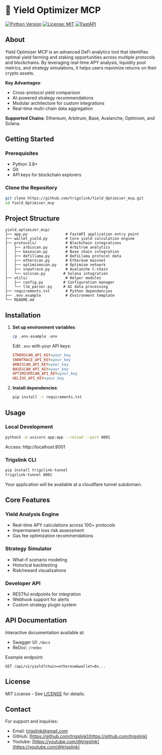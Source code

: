 # 🚀 Yield Optimizer MCP

[![Python Version](https://img.shields.io/badge/python-3.8%2B-blue)](https://www.python.org/)
[![License: MIT](https://img.shields.io/badge/License-MIT-yellow.svg)](https://opensource.org/licenses/MIT)
[![FastAPI](https://img.shields.io/badge/FastAPI-005571?logo=fastapi)](https://fastapi.tiangolo.com/)

##  About

Yield Optimizer MCP is an advanced DeFi analytics tool that identifies optimal yield farming and staking opportunities across multiple protocols and blockchains. By leveraging real-time APY analysis, liquidity pool metrics, and strategy simulations, it helps users maximize returns on their crypto assets.

**Key Advantages**:
-  Cross-protocol yield comparison
-  AI-powered strategy recommendations
-  Modular architecture for custom integrations
-  Real-time multi-chain data aggregation

**Supported Chains**: Ethereum, Arbitrum, Base, Avalanche, Optimism, and Solana.

##  Getting Started

### Prerequisites
- Python 3.8+
- Git
- API keys for blockchain explorers

### Clone the Repository
```bash
git clone https://github.com/trigslink/Yield_Optimiser_mcp.git
cd Yield_Optimiser_mcp
```

##  Project Structure

```
yield_optimizer_mcp/
├── app.py                 # FastAPI application entry point
├── wallet_yield.py        # Core yield calculation engine
├── protocols/             # Blockchain integrations
│   ├── arbiscan.py        # Arbitrum analytics
│   ├── basescan.py        # Base chain integration
│   ├── defillama.py       # DeFiLlama protocol data
│   ├── etherscan.py       # Ethereum mainnet
│   ├── optimismscan.py    # Optimism network
│   ├── snowtrace.py       # Avalanche C-chain
│   └── solscan.py        # Solana integration
├── utils/                 # Helper modules
│   ├── config.py         # Configuration manager
│   └── llm_parser.py     # AI data processing
├── requirements.txt       # Python dependencies
├── .env.example           # Environment template
└── README.md
```

##  Installation

1. **Set up environment variables**:
   ```bash
   cp .env.example .env
   ```
   Edit `.env` with your API keys:
   ```ini
   ETHERSCAN_API_KEY=your_key
   SNOWTRACE_API_KEY=your_key
   ARBISCAN_API_KEY=your_key
   BASESCAN_API_KEY=your_key
   OPTIMISMSCAN_API_KEY=your_key
   HELIUS_API_KEY=your_key
   ```

2. **Install dependencies**:
   ```bash
   pip install -r requirements.txt
   ```

##  Usage

### Local Development
```bash
python3 -m uvicorn app:app --reload --port 8001
```
Access: http://localhost:8001


### Trigslink CLI
```bash
pip install trigslink-tunnel
trigslink-tunnel 8001
```
Your application will be available at a cloudflare tunnel subdomain.

##  Core Features

### Yield Analysis Engine
- Real-time APY calculations across 100+ protocols
- Impermanent loss risk assessment
- Gas fee optimization recommendations

### Strategy Simulator
- What-if scenario modeling
- Historical backtesting
- Risk/reward visualizations

### Developer API
- RESTful endpoints for integration
- Webhook support for alerts
- Custom strategy plugin system

##  API Documentation

Interactive documentation available at:
- Swagger UI: `/docs`
- ReDoc: `/redoc`

Example endpoint:
```http
GET /api/v1/yield?chain=ethereum&wallet=0x...
```
 

##  License

MIT License - See [LICENSE](LICENSE) for details.

##  Contact

For support and inquiries:
- Email: [trigslink@gmail.com](mailto:trigslink@gmail.com)
- GitHub: [https://github.com/trigslink](https://github.com/trigslink)
- Youtube: [https://youtube.com/@trigslink](https://youtube.com/@trigslink)

